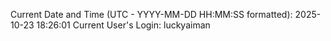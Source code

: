 Current Date and Time (UTC - YYYY-MM-DD HH:MM:SS formatted): 2025-10-23 18:26:01
Current User's Login: luckyaiman
